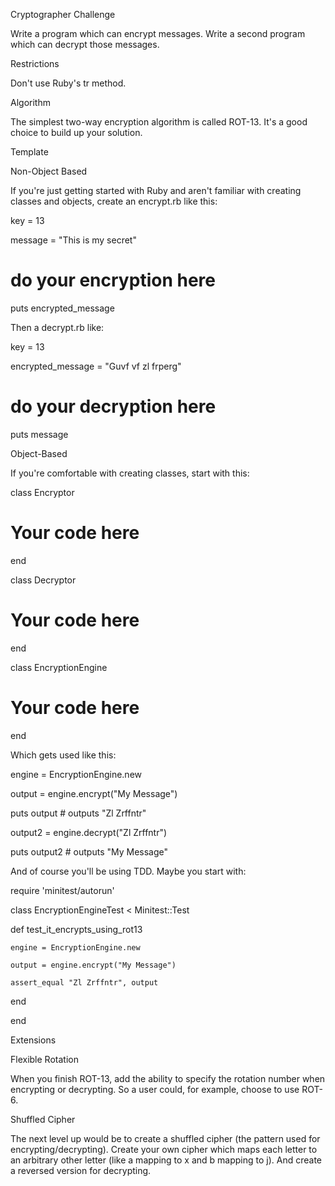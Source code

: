 Cryptographer
Challenge

Write a program which can encrypt messages. Write a second program which can decrypt those messages.

Restrictions

Don't use Ruby's tr method.

Algorithm

The simplest two-way encryption algorithm is called ROT-13. It's a good choice to build up your solution.

Template

Non-Object Based

If you're just getting started with Ruby and aren't familiar with creating classes and objects, create an encrypt.rb like this:

key = 13

message = "This is my secret"

# do your encryption here

puts encrypted_message

Then a decrypt.rb like:

key = 13

encrypted_message = "Guvf vf zl frperg"

# do your decryption here

puts message


Object-Based

If you're comfortable with creating classes, start with this:

class Encryptor
  
  # Your code here

end

class Decryptor
  
  # Your code here

end

class EncryptionEngine
 
  # Your code here

end

Which gets used like this:

engine = EncryptionEngine.new

output = engine.encrypt("My Message")

puts output  # outputs "Zl Zrffntr"

output2 = engine.decrypt("Zl Zrffntr")

puts output2 # outputs "My Message"

And of course you'll be using TDD. Maybe you start with:

require 'minitest/autorun'

class EncryptionEngineTest < Minitest::Test

  def test_it_encrypts_using_rot13

    engine = EncryptionEngine.new

    output = engine.encrypt("My Message")

    assert_equal "Zl Zrffntr", output

  end

end

Extensions

Flexible Rotation

When you finish ROT-13, add the ability to specify the rotation number when encrypting or decrypting. So a user could, for example, choose to use ROT-6.

Shuffled Cipher

The next level up would be to create a shuffled cipher (the pattern used for encrypting/decrypting). Create your own cipher which maps each letter to an arbitrary other letter (like a mapping to x and b mapping to j). And create a reversed version for decrypting.